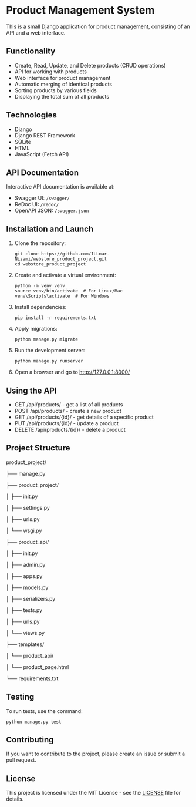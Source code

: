 # Product Management System

This is a small Django application for product management, consisting of an API and a web interface.

## Functionality

- Create, Read, Update, and Delete products (CRUD operations)
- API for working with products
- Web interface for product management
- Automatic merging of identical products
- Sorting products by various fields
- Displaying the total sum of all products

## Technologies

- Django
- Django REST Framework
- SQLite
- HTML
- JavaScript (Fetch API)

## API Documentation

Interactive API documentation is available at:
- Swagger UI: `/swagger/`
- ReDoc UI: `/redoc/`
- OpenAPI JSON: `/swagger.json`

## Installation and Launch

1. Clone the repository:
   ```
   git clone https://github.com/ILLnar-Nizami/webstore_product_project.git
   cd webstore_product_project
   ```

2. Create and activate a virtual environment:
   ```
   python -m venv venv
   source venv/bin/activate  # For Linux/Mac
   venv\Scripts\activate  # For Windows
   ```

3. Install dependencies:
   ```
   pip install -r requirements.txt
   ```

4. Apply migrations:
   ```
   python manage.py migrate
   ```

5. Run the development server:
   ```
   python manage.py runserver
   ```

6. Open a browser and go to http://127.0.0.1:8000/

## Using the API

- GET /api/products/ - get a list of all products
- POST /api/products/ - create a new product
- GET /api/products/{id}/ - get details of a specific product
- PUT /api/products/{id}/ - update a product
- DELETE /api/products/{id}/ - delete a product

## Project Structure
product_project/


├── manage.py

├── product_project/

│ ├── init.py

│ ├── settings.py

│ ├── urls.py

│ └── wsgi.py

├── product_api/

│ ├── init.py

│ ├── admin.py

│ ├── apps.py

│ ├── models.py

│ ├── serializers.py

│ ├── tests.py

│ ├── urls.py

│ └── views.py

├── templates/

│ └── product_api/

│ └── product_page.html

└── requirements.txt

## Testing

To run tests, use the command:
```
python manage.py test
```

## Contributing

If you want to contribute to the project, please create an issue or submit a pull request.

## License

This project is licensed under the MIT License - see the [LICENSE](LICENSE) file for details.
